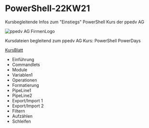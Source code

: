 # PowerShell-22KW21
Kursbegleitende Infos zum "Einstiegs" PowerShell Kurs der ppedv AG

![ppedv AG FirmenLogo](https://ppedv.de/microsoftexperte/Images/ppedvStartbild.png)

Kursdateien begleitend zum ppedv AG Kurs: PowerShell PowerDays 

[KursBlatt](https://ppedv.de/schulung/kurse/PowershellAdministrationWindowslWMIActiveDirectoryIIS7cmdletspipelinesPs1Skripte)

- Einführung
- Commandlets
- Module
- Variablen1
- Operationen
- Formatierung
- PipeLine1
- PipeLine2
- Export/Import 1
- Export/Import 2
- Filtern
- Aufzählen
- Schleifen
